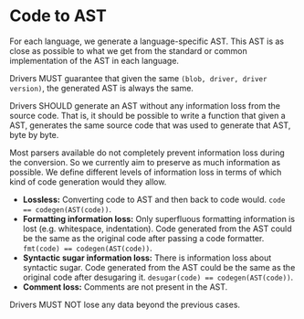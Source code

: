# Code to AST

For each language, we generate a language-specific AST. This AST is as close as possible to what we get from the standard or common implementation of the AST in each language.

Drivers MUST guarantee that given the same `(blob, driver, driver version)`, the generated AST is always the same.

Drivers SHOULD generate an AST without any information loss from the source code. That is, it should be possible to write a function that given a AST, generates the same source code that was used to generate that AST, byte by byte.

Most parsers available do not completely prevent information loss during the conversion. So we currently aim to preserve as much information as possible. We define different levels of information loss in terms of which kind of code generation would they allow.

* **Lossless:** Converting code to AST and then back to code would. `code == codegen(AST(code))`.
* **Formatting information loss:** Only superfluous formatting information is lost \(e.g. whitespace, indentation\). Code generated from the AST could be the same as the original code after passing a code formatter. `fmt(code) == codegen(AST(code))`.
* **Syntactic sugar information loss:** There is information loss about syntactic sugar. Code generated from the AST could be the same as the original code after desugaring it. `desugar(code) == codegen(AST(code))`.
* **Comment loss:** Comments are not present in the AST.

Drivers MUST NOT lose any data beyond the previous cases.

